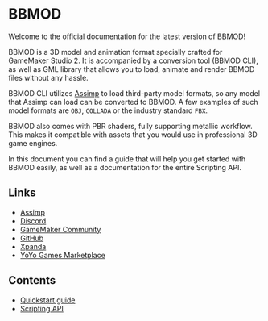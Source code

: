 # BBMOD
Welcome to the official documentation for the latest version of BBMOD!

BBMOD is a 3D model and animation format specially crafted for GameMaker Studio 2. It is accompanied by a conversion tool (BBMOD CLI), as well as GML library that allows you to load, animate and render BBMOD files without any hassle.

BBMOD CLI utilizes [Assimp](https://github.com/assimp/assimp) to load third-party model formats, so any model that Assimp can load can be converted to BBMOD. A few examples of such model formats are `OBJ`, `COLLADA` or the industry standard `FBX`.

BBMOD also comes with PBR shaders, fully supporting metallic workflow. This makes it compatible with assets that you would use in professional 3D game engines.

In this document you can find a guide that will help you get started with BBMOD easily, as well as a documentation for the entire Scripting API.

## Links
* [Assimp](https://github.com/assimp/assimp)
* [Discord](https://discord.gg/ep2BGPm)
* [GameMaker Community](https://forum.yoyogames.com/index.php?threads/60628)
* [GitHub](https://github.com/blueburn-cz/BBMOD)
* [Xpanda](https://github.com/GameMakerDiscord/Xpanda)
* [YoYo Games Marketplace](https://marketplace.yoyogames.com/assets/9424/bbmod)

## Contents
* [Quickstart guide](./QuickstartGuide.html)
* [Scripting API](./ScriptingAPI.html)

